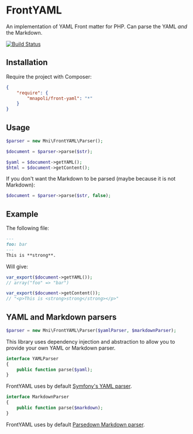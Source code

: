 # FrontYAML

An implementation of YAML Front matter for PHP. Can parse the YAML *and* the Markdown.

[![Build Status](https://travis-ci.org/mnapoli/FrontYAML.png?branch=master)](https://travis-ci.org/mnapoli/FrontYAML)

## Installation

Require the project with Composer:

```json
{
    "require": {
        "mnapoli/front-yaml": "*"
    }
}
```

## Usage

```php
$parser = new Mni\FrontYAML\Parser();

$document = $parser->parse($str);

$yaml = $document->getYAML();
$html = $document->getContent();
```

If you don't want the Markdown to be parsed (maybe because it is not Markdown):

```php
$document = $parser->parse($str, false);
```

## Example

The following file:

```markdown
---
foo: bar
---
This is **strong**.
```

Will give:

```php
var_export($document->getYAML());
// array("foo" => "bar")

var_export($document->getContent());
// "<p>This is <strong>strong</strong></p>"
```

## YAML and Markdown parsers

```php
$parser = new Mni\FrontYAML\Parser($yamlParser, $markdownParser);
```

This library uses dependency injection and abstraction to allow you to provide your own YAML or Markdown parser.

```php
interface YAMLParser
{
    public function parse($yaml);
}
```

FrontYAML uses by default [Symfony's YAML parser](http://symfony.com/doc/current/components/yaml/introduction.html).

```php
interface MarkdownParser
{
    public function parse($markdown);
}
```

FrontYAML uses by default [Parsedown Markdown parser](http://parsedown.org/).
